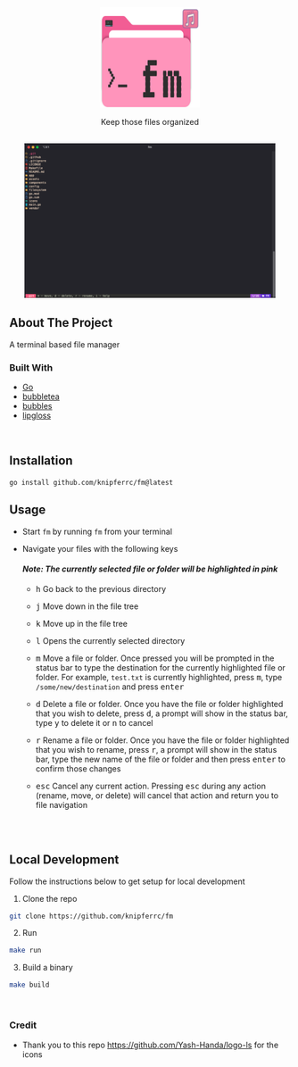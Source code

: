 <p align="center">
  <img src="./assets/logo.svg" height="180" width="180" />
  <p align="center">
    Keep those files organized
  </p>
</p>

<p align="center" style="margin-top: 30px; margin-bottom: 20px;">
  <img src="./assets/screenshot.png" width="450" title="hover text">
</p>

## About The Project

A terminal based file manager

### Built With

- [Go](https://golang.org/)
- [bubbletea](https://github.com/charmbracelet/bubbletea)
- [bubbles](https://github.com/charmbracelet/bubbles)
- [lipgloss](https://github.com/charmbracelet/lipgloss)

<br />

## Installation

```
go install github.com/knipferrc/fm@latest
```

## Usage

- Start `fm` by running `fm` from your terminal
- Navigate your files with the following keys
  <br />

  #### <i>Note: The currently selected file or folder will be highlighted in pink</i>

  - <kbd>h</kbd> Go back to the previous directory

  - <kbd>j</kbd> Move down in the file tree

  - <kbd>k</kbd> Move up in the file tree

  - <kbd>l</kbd> Opens the currently selected directory

  - <kbd>m</kbd> Move a file or folder. Once pressed you will be prompted in the status bar to type the destination for the currently highlighted file or folder. For example, `test.txt` is currently highlighted, press <kbd>m</kbd>, type `/some/new/destination` and press <kbd>enter</kbd>

  - <kbd>d</kbd> Delete a file or folder. Once you have the file or folder highlighted that you wish to delete, press <kbd>d</kbd>, a prompt will show in the status bar, type <kbd>y</kbd> to delete it or <kbd>n</kbd> to cancel

  - <kbd>r</kbd> Rename a file or folder. Once you have the file or folder highlighted that you wish to rename, press <kbd>r</kbd>, a prompt will show in the status bar, type the new name of the file or folder and then press <kbd>enter</kbd> to confirm those changes

  - <kbd>esc</kbd> Cancel any current action. Pressing <kbd>esc</kbd> during any action (rename, move, or delete) will cancel that action and return you to file navigation

<br />
<br />

## Local Development

Follow the instructions below to get setup for local development

1. Clone the repo

```sh
git clone https://github.com/knipferrc/fm
```

2. Run

```sh
make run
```

3. Build a binary

```sh
make build
```

<br />

### Credit

- Thank you to this repo https://github.com/Yash-Handa/logo-ls for the icons
